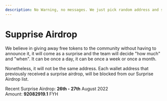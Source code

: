 ```yaml
---
description: No Warning, no messages. We just pick random address and send to them
---
```


# Supprise Airdrop

We believe in giving away free tokens to the community without having to announce it, it will come as a surprise and the team will decide "how much" and "when". It can be once a day, it can be once a week or once a month.

Nonetheless, it will not be the same address. Each wallet address that previously received a surprise airdrop, will be blocked from our Surprise Airdrop list.

Recent Surprise Airdrop: **26th - 27th** August 2022 \
Amount: **92082919.1** FYH
